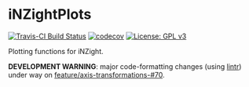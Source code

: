 # iNZightPlots

[![Travis-CI Build Status](https://travis-ci.org/iNZightVIT/iNZightPlots.svg?branch=master)](https://travis-ci.org/iNZightVIT/iNZightPlots)
[![codecov](https://codecov.io/gh/iNZightVIT/iNZightPlots/branch/master/graph/badge.svg)](https://codecov.io/gh/iNZightVIT/iNZightPlots)
[![License: GPL v3](https://img.shields.io/badge/License-GPL%20v3-blue.svg)](http://www.gnu.org/licenses/gpl-3.0)


Plotting functions for iNZight.

__DEVELOPMENT WARNING__: major code-formatting changes (using [lintr](https://github.com/jimhester/lintr)) under way on [feature/axis-transformations-#70](https://github.com/iNZightVIT/iNZightPlots/tree/feature/axis-transformations-%2370). 
